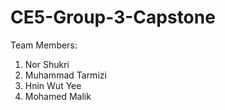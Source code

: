 # CE5-Group-3-Capstone

Team Members: 
1. Nor Shukri
2. Muhammad Tarmizi
3. Hnin Wut Yee
4. Mohamed Malik